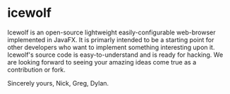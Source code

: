 # icewolf

Icewolf is an open-source lightweight easily-configurable web-browser implemented in JavaFX. It is primarly intended to be a starting point for other developers who want to implement something interesting upon it. Icewolf's source code is easy-to-understand and is ready for hacking. We are looking forward to seeing your amazing ideas come true as a contribution or fork.

Sincerely yours,
Nick, Greg, Dylan.
